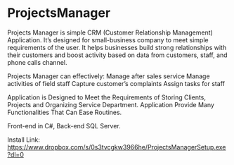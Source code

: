 # ProjectsManager

Projects Manager is simple CRM (Customer Relationship Management) Application. It’s designed for small-business company to meet simple requirements of the user. It helps businesses build strong relationships with their customers and boost activity based on data from customers, staff, and phone calls channel. 

Projects Manager can effectively:
Manage after sales service
Manage activities of field staff 
Capture customer’s complaints 
Assign tasks for staff

Application is Designed to Meet the Requirements of Storing Clients, Projects and Organizing Service Department. Application Provide Many Functionalities That Can Ease Routines. 

Front-end in C#, Back-end SQL Server.


Install Link:
https://www.dropbox.com/s/0s3tvcgkw3966he/ProjectsManagerSetup.exe?dl=0
